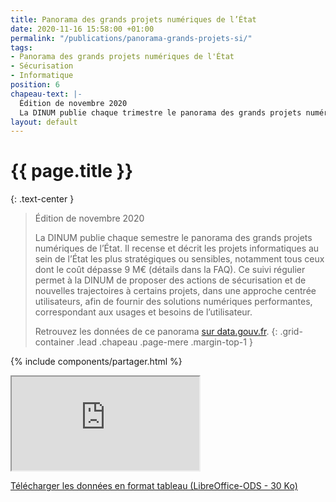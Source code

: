 ```yaml
---
title: Panorama des grands projets numériques de l’État
date: 2020-11-16 15:58:00 +01:00
permalink: "/publications/panorama-grands-projets-si/"
tags:
- Panorama des grands projets numériques de l'État
- Sécurisation
- Informatique
position: 6
chapeau-text: |-
  Édition de novembre 2020
  La DINUM publie chaque trimestre le panorama des grands projets numériques de l’État. Il recense et décrit les projets informatiques au sein de l’État les plus stratégiques ou sensibles, notamment tous ceux dont le coût dépasse 9 M€ (détails dans la FAQ). Ce suivi régulier permet à la DINUM de proposer des actions de sécurisation et de nouvelles trajectoires à certains projets, dans une approche centrée utilisateurs, afin de fournir des solutions numériques performantes, correspondant aux usages et besoins de l’utilisateur.
layout: default
---
```


# {{ page.title }}
{: .text-center }

<!-- 
changer pour : {: .text-center .padding-vertical-3} 
-->

> Édition de novembre 2020
> 
> La DINUM publie chaque semestre le panorama des grands projets numériques de l’État. Il recense et décrit les projets informatiques au sein de l’État les plus stratégiques ou sensibles, notamment tous ceux dont le coût dépasse 9 M€ (détails dans la FAQ). Ce suivi régulier permet à la DINUM de proposer des actions de sécurisation et de nouvelles trajectoires à certains projets, dans une approche centrée utilisateurs, afin de fournir des solutions numériques performantes, correspondant aux usages et besoins de l’utilisateur.
> 
> Retrouvez les données de ce panorama [sur data.gouv.fr](https://www.data.gouv.fr/fr/datasets/panorama-des-grands-projets-si-de-letat-1/).
{: .grid-container .lead .chapeau .page-mere .margin-top-1 } 

{% include components/partager.html %}


<div class="responsive-embed iframe">
  <iframe class="no-border" title="Panorama des grands projets numériques de l’État" src="https://disic.github.io/panorama/" allowfullscreen></iframe>
</div>
<p class="margin-top-3 margin-left-3"><a href="https://www.data.gouv.fr/fr/datasets/r/4e61db6a-4f87-460a-bfcc-35546f3e46a0">Télécharger les données en format tableau (LibreOffice-ODS - 30 Ko)</a></p>
